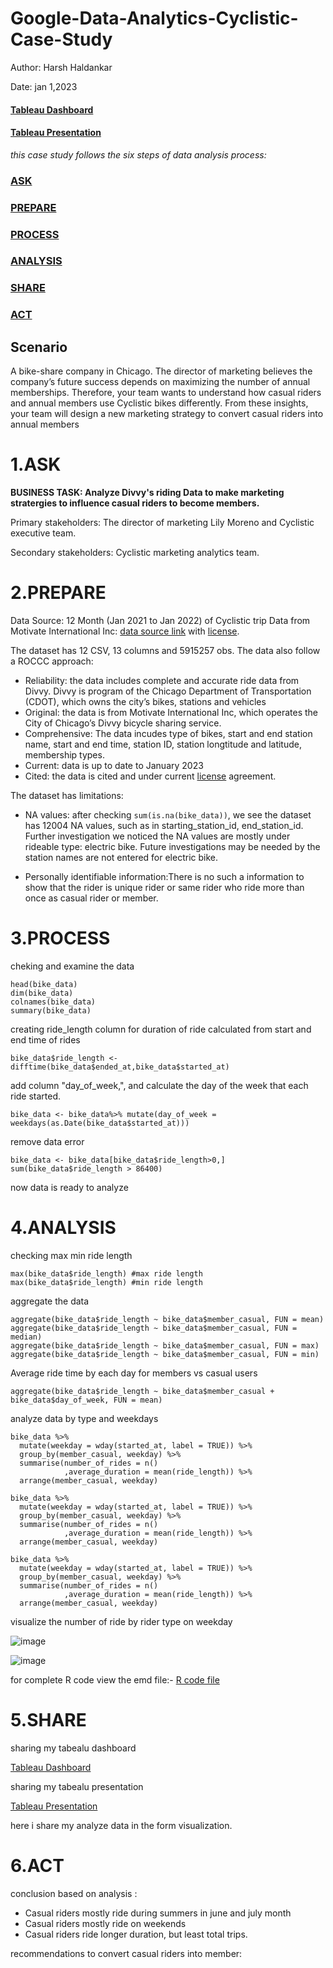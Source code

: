 # Google-Data-Analytics-Cyclistic-Case-Study
Author: Harsh Haldankar

Date: jan 1,2023

#### [Tableau Dashboard](https://public.tableau.com/views/cyclisticdataanalysis/Dashboard1?:language=en-US&publish=yes&:display_count=n&:origin=viz_share_link)
#### [Tableau Presentation](https://public.tableau.com/views/cyclisticdataanalysis/Story1?:language=en-US&publish=yes&:display_count=n&:origin=viz_share_link)
_this case study follows the six steps of data analysis process:_

### [ASK](#1.ASK)
### [PREPARE](#2.PREPARE)
### [PROCESS](#3.PROCESS)
### [ANALYSIS](#4.ANALYSIS)
### [SHARE](#5.SHARE)
### [ACT](#6.ACT)

## Scenario
A bike-share company in Chicago. The director of marketing believes the company’s future success depends on maximizing the number of annual memberships. Therefore,
your team wants to understand how casual riders and annual members use Cyclistic bikes differently. From these insights, your team will design a new marketing strategy to convert casual riders into annual members

# 1.ASK
**BUSINESS TASK: Analyze Divvy's riding Data to make marketing stratergies to influence casual riders to become members.**

Primary stakeholders: The director of marketing Lily Moreno and Cyclistic executive team.

Secondary stakeholders: Cyclistic marketing analytics team.

# 2.PREPARE
Data Source: 12 Month (Jan 2021 to Jan 2022) of Cyclistic trip Data from Motivate International Inc: [data source link](https://divvy-tripdata.s3.amazonaws.com/index.html) with [license](https://www.divvybikes.com/data-license-agreement).

The dataset has 12 CSV, 13 columns and 5915257 obs. The data also follow a ROCCC approach:

- Reliability: the data includes complete and accurate ride data from Divvy. Divvy is program of the Chicago Department of Transportation (CDOT), which owns the city’s bikes, stations and vehicles
- Original: the data is from Motivate International Inc, which operates the City of Chicago’s Divvy bicycle sharing service.
- Comprehensive: The data incudes type of bikes, start and end station name, start and end time, station ID, station longtitude and latitude, membership types.
- Current: data is up to date to January 2023
- Cited: the data is cited and under current [license](https://www.divvybikes.com/data-license-agreement) agreement.

The dataset has limitations:

- NA values: after checking `sum(is.na(bike_data))`, we see the dataset has 12004 NA values, such as in starting_station_id, end_station_id. Further investigation we noticed the NA values are mostly under rideable type: electric bike. Future investigations may be needed by the station names are not entered for electric bike.

- Personally identifiable information:There is no such a information to show that the rider is unique rider or same rider who ride more than once as casual rider or member.

# 3.PROCESS
cheking and examine the data
```
head(bike_data)
dim(bike_data)
colnames(bike_data)
summary(bike_data)
```

creating ride_length column for duration of ride calculated from start and end time of rides
```
bike_data$ride_length <- difftime(bike_data$ended_at,bike_data$started_at)
```

add column "day_of_week,", and calculate the day of the week that each ride started.
```
bike_data <- bike_data%>% mutate(day_of_week = weekdays(as.Date(bike_data$started_at)))
```

remove data error
```
bike_data <- bike_data[bike_data$ride_length>0,] 
sum(bike_data$ride_length > 86400)
```
now data is ready to analyze

# 4.ANALYSIS
 
checking max min ride length
```
max(bike_data$ride_length) #max ride length
max(bike_data$ride_length) #min ride length
```

aggregate the data

```
aggregate(bike_data$ride_length ~ bike_data$member_casual, FUN = mean)
aggregate(bike_data$ride_length ~ bike_data$member_casual, FUN = median)
aggregate(bike_data$ride_length ~ bike_data$member_casual, FUN = max)
aggregate(bike_data$ride_length ~ bike_data$member_casual, FUN = min)
```

Average ride time by each day for members vs casual users
```
aggregate(bike_data$ride_length ~ bike_data$member_casual + bike_data$day_of_week, FUN = mean)
```

analyze data by type and weekdays
```
bike_data %>% 
  mutate(weekday = wday(started_at, label = TRUE)) %>%  
  group_by(member_casual, weekday) %>%  
  summarise(number_of_rides = n()							
            ,average_duration = mean(ride_length)) %>% 		
  arrange(member_casual, weekday)
```

```{r}
bike_data %>% 
  mutate(weekday = wday(started_at, label = TRUE)) %>%  
  group_by(member_casual, weekday) %>%  
  summarise(number_of_rides = n()							
            ,average_duration = mean(ride_length)) %>% 		
  arrange(member_casual, weekday)
```

```{r}
bike_data %>% 
  mutate(weekday = wday(started_at, label = TRUE)) %>%  
  group_by(member_casual, weekday) %>%  
  summarise(number_of_rides = n()							
            ,average_duration = mean(ride_length)) %>% 		
  arrange(member_casual, weekday)
```

visualize the number of ride by rider type on weekday

![image](https://user-images.githubusercontent.com/121929260/212097047-c2626270-25bb-4c8b-96a3-7cac74e785c3.png)


![image](https://user-images.githubusercontent.com/121929260/212097919-5f00663a-b257-413d-bcd0-caac1549ca1f.png)

for complete R code view the emd file:- [R code file](https://github.com/harshhaldankar/Google-Data-Analytics-Cyclistic-Case-Study/blob/main/cyclistic%20case%20study%20.Rmd)

# 5.SHARE
sharing my tabealu dashboard

[Tableau Dashboard](https://public.tableau.com/views/cyclisticdataanalysis/Dashboard1?:language=en-US&publish=yes&:display_count=n&:origin=viz_share_link)

sharing my tabealu presentation

[Tableau Presentation](https://public.tableau.com/views/cyclisticdataanalysis/Story1?:language=en-US&publish=yes&:display_count=n&:origin=viz_share_link)

here i share my analyze data in the form visualization.

# 6.ACT

conclusion based on analysis :
- Casual riders mostly ride during summers in june and july month
- Casual riders mostly ride on weekends
- Casual riders ride longer duration, but least total trips.

recommendations to convert casual riders into member:

